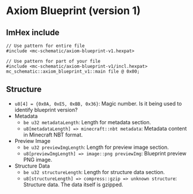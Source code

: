 # Axiom Blueprint (version 1)
## ImHex include
```hexpat
// Use pattern for entire file
#include <mc-schematic/axiom-blueprint-v1.hexpat>

// Use pattern for part of your file
#include <mc-schematic/axiom-blueprint-v1/incl.hexpat>
mc_schematic::axiom_blueprint_v1::main file @ 0x00;
```

## Structure
- `u8[4] = {0x0A, 0xE5, 0xBB, 0x36}`: Magic number. Is it being used to identify blueprint version?
- Metadata
    - `be u32 metadataLength`: Length for metadata section.
    - `u8[metadataLength] => minecraft::nbt metadata`: Metadata content in Minecraft NBT format.
- Preview Image
    - `be u32 previewImgLength`: Length for preview image section.
    - `u8[previewImgLength] => image::png previewImg`: Blueprint preview PNG image.
- Structure Data
    - `be u32 structureLength`: Length for structure data section.
    - `u8[structureLength] => compress::gzip => unknown structure`: Structure data. The data itself is gzipped.